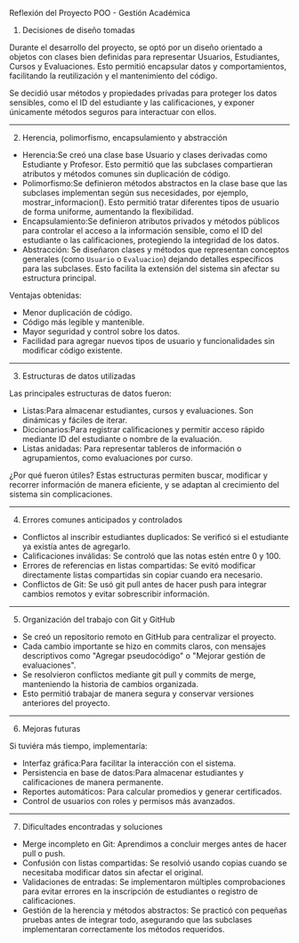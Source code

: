 Reflexión del Proyecto POO - Gestión Académica

1. Decisiones de diseño tomadas

Durante el desarrollo del proyecto, se optó por un diseño orientado a objetos con clases bien definidas para representar Usuarios, Estudiantes, Cursos y Evaluaciones. Esto permitió encapsular datos y comportamientos, facilitando la reutilización y el mantenimiento del código.

Se decidió usar métodos y propiedades privadas para proteger los datos sensibles, como el ID del estudiante y las calificaciones, y exponer únicamente métodos seguros para interactuar con ellos.

---

2. Herencia, polimorfismo, encapsulamiento y abstracción

- Herencia:Se creó una clase base Usuario y clases derivadas como Estudiante y Profesor. Esto permitió que las subclases compartieran atributos y métodos comunes sin duplicación de código.  
- Polimorfismo:Se definieron métodos abstractos en la clase base que las subclases implementan según sus necesidades, por ejemplo, mostrar_informacion(). Esto permitió tratar diferentes tipos de usuario de forma uniforme, aumentando la flexibilidad.
- Encapsulamiento:Se definieron atributos privados y métodos públicos para controlar el acceso a la información sensible, como el ID del estudiante o las calificaciones, protegiendo la integridad de los datos.
- Abstracción: Se diseñaron clases y métodos que representan conceptos generales (como `Usuario` o `Evaluacion`) dejando detalles específicos para las subclases. Esto facilita la extensión del sistema sin afectar su estructura principal.

Ventajas obtenidas:
- Menor duplicación de código.
- Código más legible y mantenible.
- Mayor seguridad y control sobre los datos.
- Facilidad para agregar nuevos tipos de usuario y funcionalidades sin modificar código existente.


---

3. Estructuras de datos utilizadas

Las principales estructuras de datos fueron:

- Listas:Para almacenar estudiantes, cursos y evaluaciones. Son dinámicas y fáciles de iterar.  
- Diccionarios:Para registrar calificaciones y permitir acceso rápido mediante ID del estudiante o nombre de la evaluación.  
- Listas anidadas: Para representar tableros de información o agrupamientos, como evaluaciones por curso.

¿Por qué fueron útiles? 
Estas estructuras permiten buscar, modificar y recorrer información de manera eficiente, y se adaptan al crecimiento del sistema sin complicaciones.

---

4. Errores comunes anticipados y controlados

- Conflictos al inscribir estudiantes duplicados: Se verificó si el estudiante ya existía antes de agregarlo.  
- Calificaciones inválidas: Se controló que las notas estén entre 0 y 100.  
- Errores de referencias en listas compartidas: Se evitó modificar directamente listas compartidas sin copiar cuando era necesario.  
- Conflictos de Git: Se usó git pull antes de hacer push para integrar cambios remotos y evitar sobrescribir información.

---

5. Organización del trabajo con Git y GitHub

- Se creó un repositorio remoto en GitHub para centralizar el proyecto.  
- Cada cambio importante se hizo en commits claros, con mensajes descriptivos como "Agregar pseudocódigo" o "Mejorar gestión de evaluaciones".  
- Se resolvieron conflictos mediante git pull y commits de merge, manteniendo la historia de cambios organizada.  
- Esto permitió trabajar de manera segura y conservar versiones anteriores del proyecto.

---

6. Mejoras futuras

Si tuviéra más tiempo, implementaría:

- Interfaz gráfica:Para facilitar la interacción con el sistema.  
- Persistencia en base de datos:Para almacenar estudiantes y calificaciones de manera permanente.  
- Reportes automáticos: Para calcular promedios y generar certificados.  
- Control de usuarios con roles y permisos más avanzados.

---

7. Dificultades encontradas y soluciones

- Merge incompleto en Git: Aprendimos a concluir merges antes de hacer pull o push.  
- Confusión con listas compartidas: Se resolvió usando copias cuando se necesitaba modificar datos sin afectar el original.  
- Validaciones de entradas: Se implementaron múltiples comprobaciones para evitar errores en la inscripción de estudiantes o registro de calificaciones.  
- Gestión de la herencia y métodos abstractos: Se practicó con pequeñas pruebas antes de integrar todo, asegurando que las subclases implementaran correctamente los métodos requeridos.
